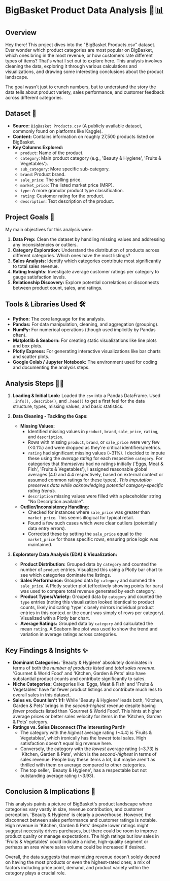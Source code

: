 # BigBasket Product Data Analysis 🛒📊

## Overview

Hey there! This project dives into the "BigBasket Products.csv" dataset. Ever wonder which product categories are most popular on BigBasket, which ones bring in the most revenue, or how customers rate different types of items? That's what I set out to explore here. This analysis involves cleaning the data, exploring it through various calculations and visualizations, and drawing some interesting conclusions about the product landscape.

The goal wasn't just to crunch numbers, but to understand the story the data tells about product variety, sales performance, and customer feedback across different categories.

## Dataset 📄

*   **Source:** `BigBasket Products.csv` (A publicly available dataset, commonly found on platforms like Kaggle).
*   **Content:** Contains information on roughly 27,500 products listed on BigBasket.
*   **Key Columns Explored:**
    *   `product`: Name of the product.
    *   `category`: Main product category (e.g., 'Beauty & Hygiene', 'Fruits & Vegetables').
    *   `sub_category`: More specific sub-category.
    *   `brand`: Product brand.
    *   `sale_price`: The selling price.
    *   `market_price`: The listed market price (MRP).
    *   `type`: A more granular product type classification.
    *   `rating`: Customer rating for the product.
    *   `description`: Text description of the product.

## Project Goals 🎯

My main objectives for this analysis were:

1.  **Data Prep:** Clean the dataset by handling missing values and addressing any inconsistencies or outliers.
2.  **Category Exploration:** Understand the distribution of products across different categories. Which ones have the most listings?
3.  **Sales Analysis:** Identify which categories contribute most significantly to total sales revenue.
4.  **Rating Insights:** Investigate average customer ratings per category to gauge satisfaction levels.
5.  **Relationship Discovery:** Explore potential correlations or disconnects between product count, sales, and ratings.

## Tools & Libraries Used 🛠️

*   **Python:** The core language for the analysis.
*   **Pandas:** For data manipulation, cleaning, and aggregation (grouping).
*   **NumPy:** For numerical operations (though used implicitly by Pandas often).
*   **Matplotlib & Seaborn:** For creating static visualizations like line plots and box plots.
*   **Plotly Express:** For generating interactive visualizations like bar charts and scatter plots.
*   **Google Colab / Jupyter Notebook:** The environment used for coding and documenting the analysis steps.

## Analysis Steps 🚶‍♂️

1.  **Loading & Initial Look:** Loaded the `csv` into a Pandas DataFrame. Used `.info()`, `.describe()`, and `.head()` to get a first feel for the data structure, types, missing values, and basic statistics.

2.  **Data Cleaning - Tackling the Gaps:**
    *   **Missing Values:**
        *   Identified missing values in `product`, `brand`, `sale_price`, `rating`, and `description`.
        *   Rows with missing `product`, `brand`, or `sale_price` were very few (<0.1%) and were dropped as they're critical identifiers/metrics.
        *   `rating` had significant missing values (~31%). I decided to impute these using the *average rating* for each respective `category`. For categories that *themselves* had no ratings initially ('Eggs, Meat & Fish', 'Fruits & Vegetables'), I assigned reasonable global averages (4.0 and 4.4 respectively, based on external context or assumed common ratings for these types). *This imputation preserves data while acknowledging potential category-specific rating trends.*
        *   `description` missing values were filled with a placeholder string "No Description available".
    *   **Outlier/Inconsistency Handling:**
        *   Checked for instances where `sale_price` was greater than `market_price`. This seems illogical for typical retail.
        *   Found a few such cases which were clear outliers (potentially data entry errors).
        *   Corrected these by setting the `sale_price` equal to the `market_price` for those specific rows, ensuring price logic was maintained.

3.  **Exploratory Data Analysis (EDA) & Visualization:**
    *   **Product Distribution:** Grouped data by `category` and counted the number of `product` entries. Visualized this using a Plotly bar chart to see which categories dominate the listings.
    *   **Sales Performance:** Grouped data by `category` and summed the `sale_price`. A Plotly scatter plot (effectively showing points for bars) was used to compare total revenue generated by each category.
    *   **Product Types/Variety:** Grouped data by `category` and counted the `type` entries (noting this visualization looked identical to product counts, likely indicating 'type' closely mirrors individual product entries in this context or the count was simply of rows per category). Visualized with a Plotly bar chart.
    *   **Average Ratings:** Grouped data by `category` and calculated the mean `rating`. A Seaborn line plot was used to show the trend and variation in average ratings across categories.

## Key Findings & Insights ✨

*   **Dominant Categories:** 'Beauty & Hygiene' absolutely dominates in terms of both the *number of products listed* and *total sales revenue*. 'Gourmet & World Food' and 'Kitchen, Garden & Pets' also have substantial product counts and contribute significantly to sales.
*   **Niche Categories:** Categories like 'Eggs, Meat & Fish' and 'Fruits & Vegetables' have far fewer product listings and contribute much less to overall sales in this dataset.
*   **Sales vs. Count Isn't 1:1:** While 'Beauty & Hygiene' leads both, 'Kitchen, Garden & Pets' brings in the *second-highest* revenue despite having *fewer* products listed than 'Gourmet & World Food'. This hints at higher average prices or better sales velocity for items in the 'Kitchen, Garden & Pets' category.
*   **Ratings vs. Sales Disconnect (The Interesting Part!):**
    *   The category with the *highest* average rating (~4.4) is 'Fruits & Vegetables', which ironically has the *lowest* total sales. High satisfaction doesn't equal big revenue here.
    *   Conversely, the category with the *lowest* average rating (~3.73) is 'Kitchen, Garden & Pets', which is the *second-highest* in terms of sales revenue. People buy these items a lot, but maybe aren't as thrilled with them on average compared to other categories.
    *   The top seller, 'Beauty & Hygiene', has a respectable but not outstanding average rating (~3.93).

## Conclusion & Implications 🤔

This analysis paints a picture of BigBasket's product landscape where categories vary vastly in size, revenue contribution, and customer perception. 'Beauty & Hygiene' is clearly a powerhouse. However, the disconnect between sales performance and customer ratings is notable. High revenue in 'Kitchen, Garden & Pets' despite lower ratings might suggest necessity drives purchases, but there could be room to improve product quality or manage expectations. The high ratings but low sales in 'Fruits & Vegetables' could indicate a niche, high-quality segment or perhaps an area where sales volume could be increased if desired.

Overall, the data suggests that maximizing revenue doesn't solely depend on having the most products or even the highest-rated ones; a mix of factors including price point, demand, and product variety within the category plays a crucial role.
